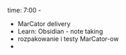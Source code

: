 time: 7:00 - 
- MarCator delivery
- Learn: Obsidian - note taking
- rozpakowanie i testy MarCator-ow
- 